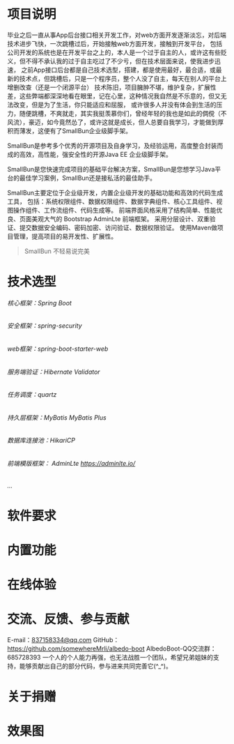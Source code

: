 # 项目说明
毕业之后一直从事App后台接口相关开发工作，对web方面开发逐渐淡忘，对后端技术进步飞快，一次跳槽过后，开始接触web方面开发，接触到开发平台，
包括公司开发的系统也是在开发平台之上的，本人是一个过于自主的人，或许这有些贬义，但不得不承认我的过于自主吃过了不少亏，但在技术层面来说，使我进步迅速，
之前App接口后台都是自己技术选型，搭建，都是使用最好，最合适，或最新的技术点，但跳槽后，只是一个程序员，整个人没了自主，每天在别人的平台上增删改查（还是一个闭源平台）
技术陈旧，项目臃肿不堪，维护复杂，扩展性差，这些弊端都深深地看在眼里，记在心里，这种情况我自然是不乐意的，但又无法改变，但是为了生活，你只能适应和屈服，
或许很多人并没有体会到生活的压力，随便跳槽，不爽就走，其实我挺羡慕你们，曾经年轻的我也是如此的倜傥（不风流），豪迈，如今竟然怂了，或许这就是成长，但人总要自我学习，才能做到厚积而薄发，这便有了SmallBun企业级脚手架。


SmallBun是参考多个优秀的开源项目及自身学习，及经验运用，高度整合封装而成的高效，高性能，强安全性的开源Java EE 企业级脚手架。
              
SmallBun是您快速完成项目的基础平台解决方案，SmallBun是您想学习Java平台的最佳学习案例，SmallBun还是接私活的最佳助手。

SmallBun主要定位于企业级开发，内置企业级开发的基础功能和高效的代码生成工具， 
包括：系统权限组件、数据权限组件、数据字典组件、核心工具组件、视图操作组件、工作流组件、代码生成等。 
前端界面风格采用了结构简单、性能优良、页面美观大气的 Bootstrap AdminLte 前端框架。 
采用分层设计、双重验证、提交数据安全编码、密码加密、访问验证、数据权限验证。 使用Maven做项目管理，提高项目的易开发性、扩展性。

> SmallBun 不轻易说完美

# 技术选型
###### 核心框架：Spring Boot
###### 安全框架：spring-security
###### web框架：spring-boot-starter-web
###### 服务端验证：Hibernate Validator
###### 任务调度：quartz
###### 持久层框架：MyBatis MyBatis Plus
###### 数据库连接池：HikariCP 
###### 前端模版框架： AdminLte https://adminlte.io/
###### ...
# 软件要求

# 内置功能

# 在线体验

# 交流、反馈、参与贡献
E-mail：837158334@qq.com
GitHub：https://github.com/somewhereMrli/albedo-boot
AlbedoBoot-QQ交流群：685728393
一个人的个人能力再强，也无法战胜一个团队，希望兄弟姐妹的支持，能够贡献出自己的部分代码，参与进来共同完善它(^_^)。

# 关于捐赠

# 效果图



